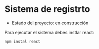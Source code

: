 <h1>Sistema de registrto</h1>

- Estado del proyecto: en construcción

Para ejecutar el sistema debes instlar react:

```npm instal react```
